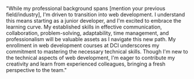 "While my professional background spans [mention your previous field/industry], I'm driven to transition into web development. I understand this means starting as a junior developer, and I'm excited to embrace the learning curve. My established skills in effective communication, collaboration, problem-solving, adaptability, time management, and professionalism will be valuable assets as I navigate this new path. My enrollment in web development courses at DCI underscores my commitment to mastering the necessary technical skills. Though I'm new to the technical aspects of web development, I'm eager to contribute my creativity and learn from experienced colleagues, bringing a fresh perspective to the team."
